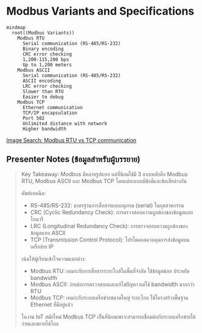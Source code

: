 # Modbus Variants and Specifications

```mermaid
mindmap
  root((Modbus Variants))
    Modbus RTU
      Serial communication (RS-485/RS-232)
      Binary encoding
      CRC error checking
      1,200-115,200 bps
      Up to 1,200 meters
    Modbus ASCII
      Serial communication (RS-485/RS-232)
      ASCII encoding
      LRC error checking
      Slower than RTU
      Easier to debug
    Modbus TCP
      Ethernet communication
      TCP/IP encapsulation
      Port 502
      Unlimited distance with network
      Higher bandwidth
```

[Image Search: Modbus RTU vs TCP communication](https://www.google.com/search?q=Modbus+RTU+vs+TCP+communication&tbm=isch)

## Presenter Notes (ข้อมูลสำหรับผู้บรรยาย)

> Key Takeaway: Modbus มีหลายรูปแบบ แต่ที่นิยมใช้มี 3 แบบหลักคือ Modbus RTU, Modbus ASCII และ Modbus TCP โดยแต่ละแบบมีข้อดีและข้อเสียต่างกัน
> 
> ศัพท์เทคนิค:
> - RS-485/RS-232: มาตรฐานการสื่อสารแบบอนุกรม (serial) ในอุตสาหกรรม
> - CRC (Cyclic Redundancy Check): การตรวจสอบความถูกต้องของข้อมูลแบบไบนารี
> - LRC (Longitudinal Redundancy Check): การตรวจสอบความถูกต้องของข้อมูลแบบ ASCII
> - TCP (Transmission Control Protocol): โปรโตคอลควบคุมการส่งข้อมูลบนเครือข่าย IP
> 
> เน้นให้ผู้เรียนเข้าใจความแตกต่าง:
> - Modbus RTU: เหมาะกับการสื่อสารระยะใกล้ในพื้นที่จำกัด ใช้ข้อมูลน้อย ประหยัด bandwidth
> - Modbus ASCII: ง่ายต่อการตรวจสอบและแก้ไขปัญหา แต่ใช้ bandwidth มากกว่า RTU
> - Modbus TCP: เหมาะกับระบบเครือข่ายขนาดใหญ่ ระยะไกล ใช้โครงสร้างพื้นฐาน Ethernet ที่มีอยู่แล้ว
>
> ในงาน IoT สมัยใหม่ Modbus TCP เป็นที่นิยมเพราะสามารถเชื่อมต่อกับระบบเครือข่ายได้ง่ายและขยายได้ไกล
